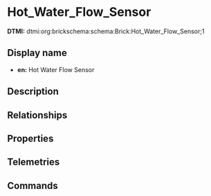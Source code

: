 # Hot_Water_Flow_Sensor
**DTMI:** dtmi:org:brickschema:schema:Brick:Hot_Water_Flow_Sensor;1
## Display name
- **en:** Hot Water Flow Sensor
## Description
## Relationships
## Properties
## Telemetries
## Commands

